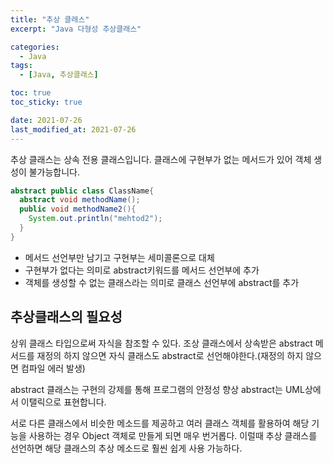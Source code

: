 ```yaml
---
title: "추상 클래스"
excerpt: "Java 다형성 추상클래스"

categories:
  - Java
tags:
  - [Java, 추상클래스]

toc: true
toc_sticky: true

date: 2021-07-26
last_modified_at: 2021-07-26
---
```


추상 클래스는 상속 전용 클래스입니다. 클래스에 구현부가 없는 메서드가 있어 객체 생성이 불가능합니다.

```java
abstract public class ClassName{
  abstract void methodName();
  public void methodName2(){
    System.out.println("mehtod2");
  }
}
```

- 메서드 선언부만 남기고 구현부는 세미콜론으로 대체
- 구현부가 없다는 의미로 abstract키워드를 메서드 선언부에 추가
- 객체를 생성할 수 없는 클래스라는 의미로 클래스 선언부에 abstract를 추가

## 추상클래스의 필요성

상위 클래스 타입으로써 자식을 참조할 수 있다.
조상 클래스에서 상속받은 abstract 메서드를 재정의 하지 않으면 자식 클래스도 abstract로 선언해야한다.(재정의 하지 않으면 컴파일 에러 발생)

abstract 클래스는 구현의 강제를 통해 프로그램의 안정성 향상
abstract는 UML상에서 이탤릭으로 표현합니다.

서로 다른 클래스에서 비슷한 메소드를 제공하고 여러 클래스 객체를 활용하여 해당 기능을 사용하는 경우 Object 객체로 만들게 되면 매우 번거롭다. 이럴때 추상 클래스를 선언하면 해당 클래스의 추상 메소드로 훨씬 쉽게 사용 가능하다.
